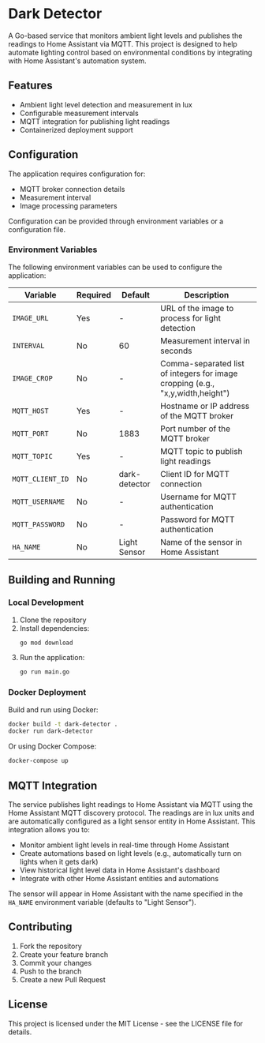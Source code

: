 # Dark Detector

A Go-based service that monitors ambient light levels and publishes the readings to Home Assistant via MQTT. This project is designed to help automate lighting control based on environmental conditions by integrating with Home Assistant's automation system.

## Features

- Ambient light level detection and measurement in lux
- Configurable measurement intervals
- MQTT integration for publishing light readings
- Containerized deployment support

## Configuration

The application requires configuration for:

- MQTT broker connection details
- Measurement interval
- Image processing parameters

Configuration can be provided through environment variables or a configuration file.

### Environment Variables

The following environment variables can be used to configure the application:

| Variable         | Required | Default       | Description                                                                    |
| ---------------- | -------- | ------------- | ------------------------------------------------------------------------------ |
| `IMAGE_URL`      | Yes      | -             | URL of the image to process for light detection                                |
| `INTERVAL`       | No       | 60            | Measurement interval in seconds                                                |
| `IMAGE_CROP`     | No       | -             | Comma-separated list of integers for image cropping (e.g., "x,y,width,height") |
| `MQTT_HOST`      | Yes      | -             | Hostname or IP address of the MQTT broker                                      |
| `MQTT_PORT`      | No       | 1883          | Port number of the MQTT broker                                                 |
| `MQTT_TOPIC`     | Yes      | -             | MQTT topic to publish light readings                                           |
| `MQTT_CLIENT_ID` | No       | dark-detector | Client ID for MQTT connection                                                  |
| `MQTT_USERNAME`  | No       | -             | Username for MQTT authentication                                               |
| `MQTT_PASSWORD`  | No       | -             | Password for MQTT authentication                                               |
| `HA_NAME`        | No       | Light Sensor  | Name of the sensor in Home Assistant                                           |

## Building and Running

### Local Development

1. Clone the repository
2. Install dependencies:
   ```bash
   go mod download
   ```
3. Run the application:
   ```bash
   go run main.go
   ```

### Docker Deployment

Build and run using Docker:

```bash
docker build -t dark-detector .
docker run dark-detector
```

Or using Docker Compose:

```bash
docker-compose up
```

## MQTT Integration

The service publishes light readings to Home Assistant via MQTT using the Home Assistant MQTT discovery protocol. The readings are in lux units and are automatically configured as a light sensor entity in Home Assistant. This integration allows you to:

- Monitor ambient light levels in real-time through Home Assistant
- Create automations based on light levels (e.g., automatically turn on lights when it gets dark)
- View historical light level data in Home Assistant's dashboard
- Integrate with other Home Assistant entities and automations

The sensor will appear in Home Assistant with the name specified in the `HA_NAME` environment variable (defaults to "Light Sensor").

## Contributing

1. Fork the repository
2. Create your feature branch
3. Commit your changes
4. Push to the branch
5. Create a new Pull Request

## License

This project is licensed under the MIT License - see the LICENSE file for details.
